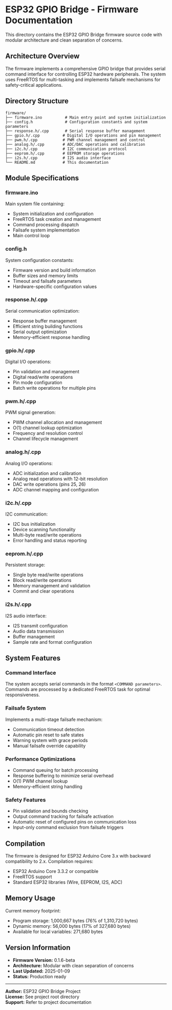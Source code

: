 # ESP32 GPIO Bridge - Firmware Documentation

This directory contains the ESP32 GPIO Bridge firmware source code with modular architecture and clean separation of concerns.

## Architecture Overview

The firmware implements a comprehensive GPIO bridge that provides serial command interface for controlling ESP32 hardware peripherals. The system uses FreeRTOS for multi-tasking and implements failsafe mechanisms for safety-critical applications.

## Directory Structure

```
firmware/
├── firmware.ino          # Main entry point and system initialization
├── config.h              # Configuration constants and system parameters
├── response.h/.cpp       # Serial response buffer management
├── gpio.h/.cpp          # Digital I/O operations and pin management
├── pwm.h/.cpp           # PWM channel management and control
├── analog.h/.cpp        # ADC/DAC operations and calibration
├── i2c.h/.cpp           # I2C communication protocol
├── eeprom.h/.cpp        # EEPROM storage operations
├── i2s.h/.cpp           # I2S audio interface
└── README.md            # This documentation
```

## Module Specifications

### firmware.ino
Main system file containing:
- System initialization and configuration
- FreeRTOS task creation and management
- Command processing dispatch
- Failsafe system implementation
- Main control loop

### config.h
System configuration constants:
- Firmware version and build information
- Buffer sizes and memory limits
- Timeout and failsafe parameters
- Hardware-specific configuration values

### response.h/.cpp
Serial communication optimization:
- Response buffer management
- Efficient string building functions
- Serial output optimization
- Memory-efficient response handling

### gpio.h/.cpp
Digital I/O operations:
- Pin validation and management
- Digital read/write operations
- Pin mode configuration
- Batch write operations for multiple pins

### pwm.h/.cpp
PWM signal generation:
- PWM channel allocation and management
- O(1) channel lookup optimization
- Frequency and resolution control
- Channel lifecycle management

### analog.h/.cpp
Analog I/O operations:
- ADC initialization and calibration
- Analog read operations with 12-bit resolution
- DAC write operations (pins 25, 26)
- ADC channel mapping and configuration

### i2c.h/.cpp
I2C communication:
- I2C bus initialization
- Device scanning functionality
- Multi-byte read/write operations
- Error handling and status reporting

### eeprom.h/.cpp
Persistent storage:
- Single byte read/write operations
- Block read/write operations
- Memory management and validation
- Commit and clear operations

### i2s.h/.cpp
I2S audio interface:
- I2S transmit configuration
- Audio data transmission
- Buffer management
- Sample rate and format configuration

## System Features

### Command Interface
The system accepts serial commands in the format `<COMMAND parameters>`. Commands are processed by a dedicated FreeRTOS task for optimal responsiveness.

### Failsafe System
Implements a multi-stage failsafe mechanism:
- Communication timeout detection
- Automatic pin reset to safe states
- Warning system with grace periods
- Manual failsafe override capability

### Performance Optimizations
- Command queuing for batch processing
- Response buffering to minimize serial overhead
- O(1) PWM channel lookup
- Memory-efficient string handling

### Safety Features
- Pin validation and bounds checking
- Output command tracking for failsafe activation
- Automatic reset of configured pins on communication loss
- Input-only command exclusion from failsafe triggers

## Compilation

The firmware is designed for ESP32 Arduino Core 3.x with backward compatibility to 2.x. Compilation requires:

- ESP32 Arduino Core 3.3.2 or compatible
- FreeRTOS support
- Standard ESP32 libraries (Wire, EEPROM, I2S, ADC)

## Memory Usage

Current memory footprint:
- Program storage: 1,000,667 bytes (76% of 1,310,720 bytes)
- Dynamic memory: 56,000 bytes (17% of 327,680 bytes)
- Available for local variables: 271,680 bytes

## Version Information

- **Firmware Version:** 0.1.6-beta
- **Architecture:** Modular with clean separation of concerns
- **Last Updated:** 2025-01-09
- **Status:** Production ready

---

**Author:** ESP32 GPIO Bridge Project  
**License:** See project root directory  
**Support:** Refer to project documentation
